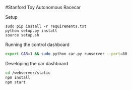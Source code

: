 #Stanford Toy Autonomous Racecar


Setup

```
sudo pip install -r requirements.txt
python setup.py install
source setup.sh
```

Running the control dashboard

```sh
export CAR=1 && sudo python car.py runserver --port=80
```

Developing the car dashboard
```sh
cd /webserver/static
npm install
npm start
```


